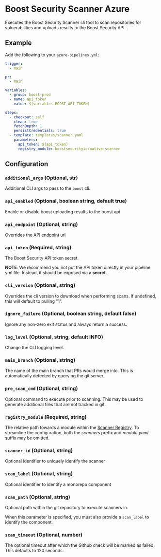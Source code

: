 # Boost Security Scanner Azure

Executes the Boost Security Scanner cli tool to scan repositories for
vulnerabilities and uploads results to the Boost Security API.

## Example

Add the following to your `azure-pipelines.yml`:

```yml
trigger:
  - main

pr:
  - main

variables:
  - group: boost-prod
  - name: api_token
    value: $[variables.BOOST_API_TOKEN]

steps:
  - checkout: self
    clean: true
    fetchDepth: 1
    persistCredentials: true
  - template: templates/scanner.yaml
    parameters:
      api_token: $(api_token)
      registry_module: boostsecurityio/native-scanner
```

## Configuration

### `additional_args` (Optional, str)

Additional CLI args to pass to the `boost` cli.

### `api_enabled` (Optional, boolean string, default true)

Enable or disable boost uploading results to the boost api

### `api_endpoint` (Optional, string)

Overrides the API endpoint url

### `api_token` (Required, string)

The Boost Security API token secret.

**NOTE**: We recommend you not put the API token directly in your pipeline yml
file. Instead, it should be exposed via a **secret**.

### `cli_version` (Optional, string)

Overrides the cli version to download when performing scans. If undefined,
this will default to pulling "1".

### `ignore_failure` (Optional, boolean string, default false)

Ignore any non-zero exit status and always return a success.

### `log_level` (Optional, string, default INFO)

Change the CLI logging level.

### `main_branch` (Optional, string)

The name of the main branch that PRs would merge into. This is automatically
detected by querying the git server.

### `pre_scan_cmd` (Optional, string)

Optional command to execute prior to scanning. This may be used to generate
additional files that are not tracked in git.

### `registry_module` (Required, string)

The relative path towards a module within the [Scanner Registry](https://github.com/boostsecurityio/scanner-registry).
To streamline the configuration, both the _scanners_ prefix and _module.yaml_ suffix may be omitted.

### `scanner_id` (Optional, string)

Optional identifier to uniquely identify the scanner

### `scan_label` (Optional, string)

Optional identifier to identify a monorepo component

### `scan_path` (Optional, string)

Optional path within the git repository to execute scanners in.

When this parameter is specified, you must also provide a `scan_label` to identify the component.

### `scan_timeout` (Optional, number)

The optional timeout after which the Github check will be marked as failed. This defaults to 120 seconds.

